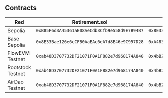 ## Contracts

| Red           | Retirement.sol                         | USDCMock.sol                           |
|---------------|-------------------------------------|-------------------------------------|
| Sepolia      | `0xB85F6d3A45361aE08AeCdb3Cfb9e558d9E7B94B7`                       | `0x8E33Bae126e6cCFB0AaEAc6eA7d8E46e9C957D28`                       |
| Base Sepolia       | `0x8E33Bae126e6cCFB0AaEAc6eA7d8E46e9C957D28`                       | `0xA4832FB68BF9ca311e317b24F7bBc524c80E2dDE`                       |
FlowEVM Testnet | `0xab48D3707732DF21071F0A1F882e7d968174A840` | `0x4bB24185e5e0e80A92f5730BA78990aA60854e77` | 
Rootstock Testnet | `0xab48D3707732DF21071F0A1F882e7d968174A840` | `0x4bB24185e5e0e80A92f5730BA78990aA60854e77` | 
AirDao Testnet | `0xab48D3707732DF21071F0A1F882e7d968174A840` | `0x4bB24185e5e0e80A92f5730BA78990aA60854e77` |
